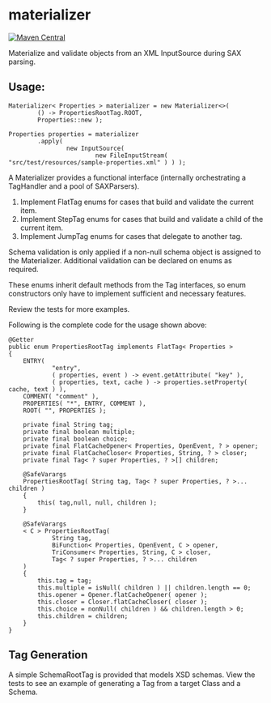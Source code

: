 # materializer
[![Maven Central](https://img.shields.io/maven-central/v/com.brentcroft.tools/materializer.svg?label=Maven%20Central)](https://search.maven.org/search?q=g:%22com.brentcroft.tools%22%20AND%20a:%22materializer%22)

Materialize and validate objects from an XML InputSource during SAX parsing.

## Usage:

    Materializer< Properties > materializer = new Materializer<>(
            () -> PropertiesRootTag.ROOT,
            Properties::new );
    
    Properties properties = materializer
            .apply(
                    new InputSource(
                            new FileInputStream( "src/test/resources/sample-properties.xml" ) ) );

A Materializer provides a functional interface (internally orchestrating a TagHandler and a pool of SAXParsers).

1. Implement FlatTag enums for cases that build and validate the current item.
2. Implement StepTag enums for cases that build and validate a child of the current item.
3. Implement JumpTag enums for cases that delegate to another tag.

Schema validation is only applied if a non-null schema object is assigned to the Materializer.
Additional validation can be declared on enums as required. 

These enums inherit default methods from the Tag interfaces, 
so enum constructors only have to implement sufficient and necessary features.

Review the tests for more examples.

Following is the complete code for the usage shown above:

    @Getter
    public enum PropertiesRootTag implements FlatTag< Properties >
    {
        ENTRY(
                "entry",
                ( properties, event ) -> event.getAttribute( "key" ),
                ( properties, text, cache ) -> properties.setProperty( cache, text ) ),
        COMMENT( "comment" ),
        PROPERTIES( "*", ENTRY, COMMENT ),
        ROOT( "", PROPERTIES );
    
        private final String tag;
        private final boolean multiple;
        private final boolean choice;
        private final FlatCacheOpener< Properties, OpenEvent, ? > opener;
        private final FlatCacheCloser< Properties, String, ? > closer;
        private final Tag< ? super Properties, ? >[] children;
    
        @SafeVarargs
        PropertiesRootTag( String tag, Tag< ? super Properties, ? >... children )
        {
            this( tag,null, null, children );
        }
    
        @SafeVarargs
        < C > PropertiesRootTag(
                String tag,
                BiFunction< Properties, OpenEvent, C > opener,
                TriConsumer< Properties, String, C > closer,
                Tag< ? super Properties, ? >... children
        )
        {
            this.tag = tag;
            this.multiple = isNull( children ) || children.length == 0;
            this.opener = Opener.flatCacheOpener( opener );
            this.closer = Closer.flatCacheCloser( closer );
            this.choice = nonNull( children ) && children.length > 0;
            this.children = children;
        }
    }


## Tag Generation
A simple SchemaRootTag is provided that models XSD schemas. 
View the tests to see an example of generating a Tag 
from a target Class and a Schema.